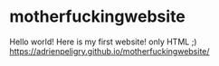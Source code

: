 # motherfuckingwebsite
Hello world! Here is my first website! 
only HTML ;)
https://adrienpeligry.github.io/motherfuckingwebsite/
